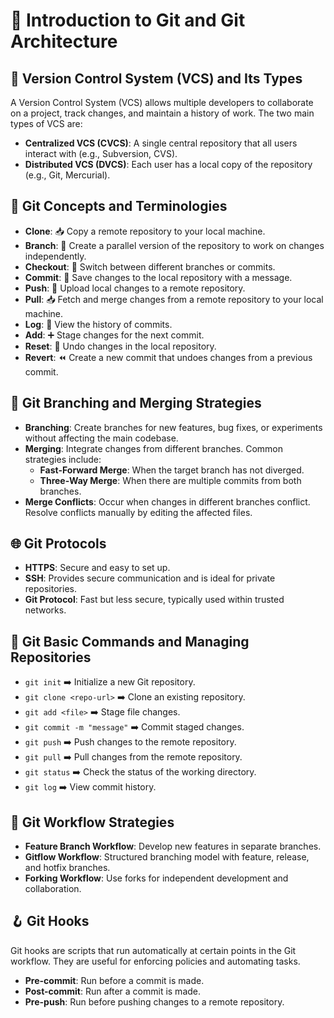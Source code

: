 # 🚀 Introduction to Git and Git Architecture

## 🔄 Version Control System (VCS) and Its Types

A Version Control System (VCS) allows multiple developers to collaborate on a project, track changes, and maintain a history of work. The two main types of VCS are:

- **Centralized VCS (CVCS)**: A single central repository that all users interact with (e.g., Subversion, CVS).
- **Distributed VCS (DVCS)**: Each user has a local copy of the repository (e.g., Git, Mercurial).

## 🧠 Git Concepts and Terminologies

- **Clone**: 📥 Copy a remote repository to your local machine.
- **Branch**: 🌿 Create a parallel version of the repository to work on changes independently.
- **Checkout**: 🚀 Switch between different branches or commits.
- **Commit**: 💾 Save changes to the local repository with a message.
- **Push**: 🚀 Upload local changes to a remote repository.
- **Pull**: 📥 Fetch and merge changes from a remote repository to your local machine.
- **Log**: 📝 View the history of commits.
- **Add**: ➕ Stage changes for the next commit.
- **Reset**: 🔄 Undo changes in the local repository.
- **Revert**: ⏪ Create a new commit that undoes changes from a previous commit.

## 🌲 Git Branching and Merging Strategies

- **Branching**: Create branches for new features, bug fixes, or experiments without affecting the main codebase.
- **Merging**: Integrate changes from different branches. Common strategies include:
  - **Fast-Forward Merge**: When the target branch has not diverged.
  - **Three-Way Merge**: When there are multiple commits from both branches.
- **Merge Conflicts**: Occur when changes in different branches conflict. Resolve conflicts manually by editing the affected files.

## 🌐 Git Protocols

- **HTTPS**: Secure and easy to set up.
- **SSH**: Provides secure communication and is ideal for private repositories.
- **Git Protocol**: Fast but less secure, typically used within trusted networks.

## 📂 Git Basic Commands and Managing Repositories

- `git init` ➡️ Initialize a new Git repository.
- `git clone <repo-url>` ➡️ Clone an existing repository.
- `git add <file>` ➡️ Stage file changes.
- `git commit -m "message"` ➡️ Commit staged changes.
- `git push` ➡️ Push changes to the remote repository.
- `git pull` ➡️ Pull changes from the remote repository.
- `git status` ➡️ Check the status of the working directory.
- `git log` ➡️ View commit history.

## 🚦 Git Workflow Strategies

- **Feature Branch Workflow**: Develop new features in separate branches.
- **Gitflow Workflow**: Structured branching model with feature, release, and hotfix branches.
- **Forking Workflow**: Use forks for independent development and collaboration.

## 🪝 Git Hooks

Git hooks are scripts that run automatically at certain points in the Git workflow. They are useful for enforcing policies and automating tasks.

- **Pre-commit**: Run before a commit is made.
- **Post-commit**: Run after a commit is made.
- **Pre-push**: Run before pushing changes to a remote repository.

